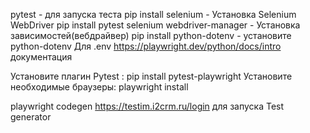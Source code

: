 pytest - для запуска теста
pip install selenium - Установка Selenium  WebDriver
pip install pytest selenium webdriver-manager - Установка зависимостей(вебдрайвер)
pip install python-dotenv - установите python-dotenv Для .env
https://playwright.dev/python/docs/intro документация

Установите плагин Pytest :
pip install pytest-playwright
Установите необходимые браузеры:
playwright install

playwright codegen https://testim.i2crm.ru/login для запуска Test generator